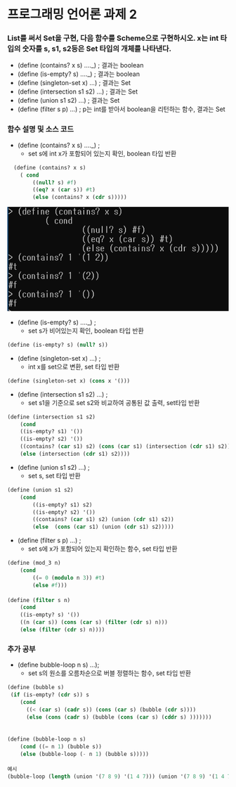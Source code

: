# 프로그래밍 언어론 과제 2
### List를 써서 Set을 구현, 다음 함수를 Scheme으로 구현하시오. x는 int 타입의 숫자를 s, s1, s2등은 Set 타입의 개체를 나타낸다.  

* (define (contains? x s) ...._) ; 결과는 boolean
* (define (is-empty? s) ...._) ; 결과는 boolean
* (define (singleton-set x) ...) ; 결과는 Set
* (define (intersection s1 s2) ...) ; 결과는 Set
* (define (union s1 s2) ...) ; 결과는 Set
* (define (filter s p) ...) ; p는 int를 받아서 boolean을 리턴하는 함수, 결과는 Set

### 함수 설명 및 소스 코드

* (define (contains? x s) ...._) ;
  - set s에 int x가 포함되어 있는지 확인, boolean 타입 반환
```scheme
  (define (contains? x s)
	( cond
		((null? s) #f)
		((eq? x (car s)) #t)
		(else (contains? x (cdr s)))))
```
![1.contains](/img/1.contains.PNG)
* (define (is-empty? s) ...._) ;
  - set s가 비어있는지 확인, boolean 타입 반환
```scheme
(define (is-empty? s) (null? s))
```

* (define (singleton-set x) ...) ;
  - int x를 set으로 변환, set 타입 반환
```scheme
(define (singleton-set x) (cons x '()))
```

* (define (intersection s1 s2) ...) ;
  - set s1을 기준으로 set s2와 비교하여 공통된 값 출력, set타입 반환
```scheme
(define (intersection s1 s2)
	(cond
	((is-empty? s1) '())
	((is-empty? s2) '())
	((contains? (car s1) s2) (cons (car s1) (intersection (cdr s1) s2)))
	(else (intersection (cdr s1) s2))))
```

* (define (union s1 s2) ...) ;
  - set s, set 타입 반환
```scheme
(define (union s1 s2)
	(cond
		((is-empty? s1) s2)
		((is-empty? s2) '())
		((contains? (car s1) s2) (union (cdr s1) s2))
		(else  (cons (car s1) (union (cdr s1) s2)))))
```

* (define (filter s p) ...) ;
  - set s에 x가 포함되어 있는지 확인하는 함수, set 타입 반환
```scheme
(define (mod_3 n)
	(cond
		((= 0 (modulo n 3)) #t)
		(else #f)))

(define (filter s n)
	(cond
	((is-empty? s) '())
	((n (car s)) (cons (car s) (filter (cdr s) n)))
	(else (filter (cdr s) n))))
```
### 추가 공부

* (define bubble-loop n s) ...);
  - set s의 원소를 오름차순으로 버블 정렬하는 함수, set 타입 반환
```scheme
(define (bubble s)
 (if (is-empty? (cdr s)) s
	(cond
	  ((< (car s) (cadr s)) (cons (car s) (bubble (cdr s))))
	  (else (cons (cadr s) (bubble (cons (car s) (cddr s) )))))))
	
	
(define (bubble-loop n s)
	(cond ((= n 1) (bubble s))
	(else (bubble-loop (- n 1) (bubble s)))))

예시
(bubble-loop (length (union '(7 8 9) '(1 4 7))) (union '(7 8 9) '(1 4 7)))
```
